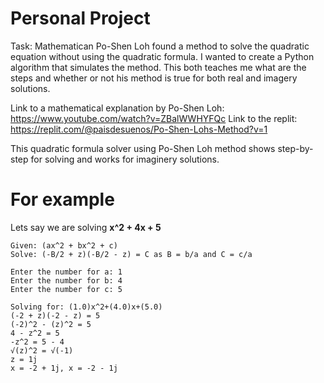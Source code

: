 <h1>Personal Project</h1>
Task: Mathematican Po-Shen Loh found a method to solve the quadratic equation without using the quadratic formula. I wanted to create a Python algorithm that simulates the method. This both teaches me what are the steps and whether or not his method is true for both real and imagery solutions.<br>

Link to a mathematical explanation by Po-Shen Loh: https://www.youtube.com/watch?v=ZBalWWHYFQc
Link to the replit: https://replit.com/@paisdesuenos/Po-Shen-Lohs-Method?v=1

This quadratic formula solver using Po-Shen Loh method shows step-by-step for solving and works for imaginery solutions.

# For example

Lets say we are solving **x^2 + 4x + 5**

```
Given: (ax^2 + bx^2 + c)
Solve: (-B/2 + z)(-B/2 - z) = C as B = b/a and C = c/a

Enter the number for a: 1
Enter the number for b: 4
Enter the number for c: 5

Solving for: (1.0)x^2+(4.0)x+(5.0)
(-2 + z)(-2 - z) = 5
(-2)^2 - (z)^2 = 5
4 - z^2 = 5
-z^2 = 5 - 4
√(z)^2 = √(-1)
z = 1j
x = -2 + 1j, x = -2 - 1j
```
